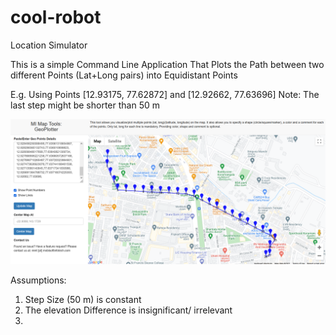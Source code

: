 # cool-robot
Location Simulator

This is a simple Command Line Application That Plots the Path between two different Points (Lat+Long pairs) into Equidistant Points

E.g. Using Points [12.93175, 77.62872] and [12.92662, 77.63696]
Note: The last step might be shorter than 50 m

![Could Not Find Path Image](example.PNG "Plot of Path at 50 m step")

Assumptions:
1. Step Size (50 m) is constant
2. The elevation Difference is insignificant/ irrelevant
3. 
